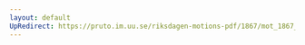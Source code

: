 ```yaml
---
layout: default
UpRedirect: https://pruto.im.uu.se/riksdagen-motions-pdf/1867/mot_1867__ak__237.pdf
---
```

